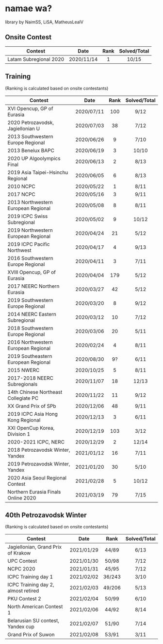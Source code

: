namae wa?
================

library by NaimSS, LiSA, MatheusLealV

## Onsite Contest
| Contest                     | Date          | Rank | Solved/Total |
|-----------------------------|:-------------:|:----:|:------------:|
| Latam Subregional 2020      | 2020/11/14    |   1  |     10/15    |


## Training
(Ranking is calculated based on onsite contestants)

| Contest                               | Date          | Rank | Solved/Total |
|---------------------------------------|:-------------:|:----:|:------------:|
| XVI Opencup, GP of Eurasia            | 2020/07/11    |  100 |     9/12     |
| 2020 Petrozavodsk, Jagiellonian U     | 2020/07/03    |  38  |     7/12     |
| 2013 Southwestern Europe Regional     | 2020/06/26    |  9   |     7/10     |
| 2013 Benelux BAPC                     | 2020/06/19    |  3   |     10/10    |
| 2020 UP Algoolympics Final            | 2020/06/13    |  2   |     8/13     |
| 2019 Asia Taipei-Hsinchu Regional     | 2020/06/05    |  6   |     8/13     |
| 2010 NCPC                             | 2020/05/22    |  1   |     8/11     |
| 2017 NCPC                             | 2020/05/16    |  3   |     9/11     |
| 2013 Northwestern European Regional   | 2020/05/08    |  8   |     8/11     |
| 2019 ICPC Swiss Subregional           | 2020/05/02    |  9   |     10/12    |
| 2019 Northwestern European Regional   | 2020/04/24    |  21  |     5/12     |
| 2019 ICPC Pacific Northwest           | 2020/04/17    |  4   |     9/13     |
| 2016 Southwestern Europe Regional     | 2020/04/11    |  3   |     7/11     |
| XVIII Opencup, GP of Eurasia          | 2020/04/04    |  179 |     5/12     |
| 2017 NEERC Northern Eurasia           | 2020/03/27    |  42  |     5/12     |
| 2019 Southwestern Europe Regional     | 2020/03/20    |  8   |     9/12     |
| 2014 NEERC Eastern Subregional        | 2020/03/12    |  10  |     7/12     |
| 2018 Southwestern Europe Regional     | 2020/03/06    |  20  |     5/11     |
| 2016 Northwestern European Regional   | 2020/02/24    |  4   |     8/11     |
| 2019 Southeastern European Regional   | 2020/08/30    |  9?  |     6/11     |
| 2015 NWERC                            | 2020/10/25    |  5   |     8/11     |
| 2017-2018 NEERC Subregionals          | 2020/11/07    |  18  |     12/13    |
| 14th Chinese Northeast Collegiate PC  | 2020/11/22    |  11  |     9/12     |
| XX Grand Prix of SPb                  | 2020/12/06    |  48  |     9/11     |
| 2019 ICPC Asia Hong Kong Regional     | 2020/12/13    |  3   |     6/11     |
| XXI OpenCup Korea, Division 1         | 2020/12/19    |  103 |     3/12     |
| 2020-2021 ICPC, NERC                  | 2020/12/29    |  2   |     12/14    |
| 2018 Petrozavodsk Winter, Yandex      | 2021/01/12    |  16  |     7/11     |
| 2019 Petrozavodsk Winter, Yandex      | 2021/01/20    |  30  |     5/10     |
| 2020 Asia Seoul Regional Contest      | 2021/02/28    |  5   |     10/12    |
| Northern Eurasia Finals Online 2020   | 2021/03/19    |  79  |     7/15     |


## 40th Petrozavodsk Winter
(Ranking is calculated based on onsite contestants)

| Contest                               | Date          | Rank | Solved/Total |
|---------------------------------------|:-------------:|:----:|:------------:|
| Jagiellonian, Grand Prix of Krakow    | 2021/01/29    |44/89 |     6/13     |
| UPC Contest                           | 2021/01/30    |50/98 |     7/12     |
| NCPC 2020                             | 2021/01/31    |45/95 |     7/12     |
| ICPC Training day 1                   | 2021/02/02    |36/243|     3/10     |
| ICPC Training day 2, almost retired   | 2021/02/03    |49/206|     5/13     |
| PKU Contest 2                         | 2021/02/04    |50/99 |     6/10     |
| North American Contest 1              | 2021/02/06    |44/92 |     8/14     |
| Belarusian SU contest, Yandex cup     | 2021/02/07    |51/90 |     7/14     |
| Grand Prix of Suwon                   | 2021/02/08    |53/91 |     3/11     |
